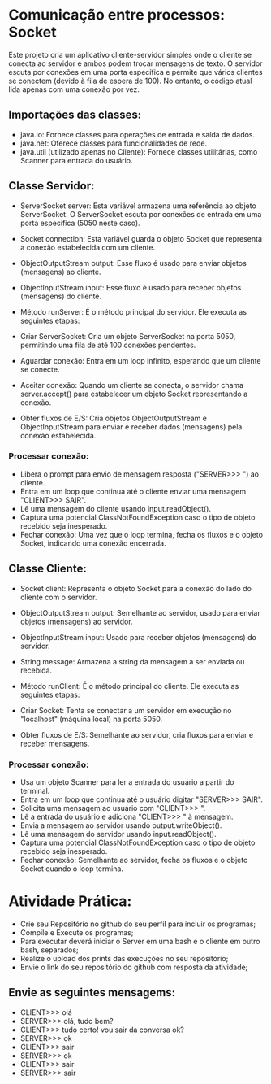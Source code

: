 # Comunicação entre processos: Socket

Este projeto cria um aplicativo cliente-servidor simples onde o cliente se conecta ao servidor e ambos podem trocar mensagens de texto. O servidor escuta por conexões em uma porta específica e permite que vários clientes se conectem (devido à fila de espera de 100). No entanto, o código atual lida apenas com uma conexão por vez.

## Importações das classes:

* java.io: Fornece classes para operações de entrada e saída de dados.
* java.net: Oferece classes para funcionalidades de rede.
* java.util (utilizado apenas no Cliente): Fornece classes utilitárias, como Scanner para entrada do usuário.

## Classe Servidor:

* ServerSocket server: Esta variável armazena uma referência ao objeto ServerSocket. O ServerSocket escuta por conexões de entrada em uma porta específica (5050 neste caso).

* Socket connection: Esta variável guarda o objeto Socket que representa a conexão estabelecida com um cliente.

* ObjectOutputStream output: Esse fluxo é usado para enviar objetos (mensagens) ao cliente.

* ObjectInputStream input: Esse fluxo é usado para receber objetos (mensagens) do cliente.

* Método runServer: É o método principal do servidor. Ele executa as seguintes etapas:

* Criar ServerSocket: Cria um objeto ServerSocket na porta 5050, permitindo uma fila de até 100 conexões pendentes.
* Aguardar conexão: Entra em um loop infinito, esperando que um cliente se conecte.
* Aceitar conexão: Quando um cliente se conecta, o servidor chama server.accept() para estabelecer um objeto Socket representando a conexão.
* Obter fluxos de E/S: Cria objetos ObjectOutputStream e ObjectInputStream para enviar e receber dados (mensagens) pela conexão estabelecida.

### Processar conexão:
* Libera o prompt para envio de mensagem resposta ("SERVER>>> ") ao cliente.
* Entra em um loop que continua até o cliente enviar uma mensagem "CLIENT>>> SAIR".
* Lê uma mensagem do cliente usando input.readObject().
* Captura uma potencial ClassNotFoundException caso o tipo de objeto recebido seja inesperado.
* Fechar conexão: Uma vez que o loop termina, fecha os fluxos e o objeto Socket, indicando uma conexão encerrada.

## Classe Cliente:

* Socket client: Representa o objeto Socket para a conexão do lado do cliente com o servidor.

* ObjectOutputStream output: Semelhante ao servidor, usado para enviar objetos (mensagens) ao servidor.

* ObjectInputStream input: Usado para receber objetos (mensagens) do servidor.

* String message: Armazena a string da mensagem a ser enviada ou recebida.

* Método runClient: É o método principal do cliente. Ele executa as seguintes etapas:

* Criar Socket: Tenta se conectar a um servidor em execução no "localhost" (máquina local) na porta 5050.
* Obter fluxos de E/S: Semelhante ao servidor, cria fluxos para enviar e receber mensagens.

### Processar conexão:
* Usa um objeto Scanner para ler a entrada do usuário a partir do terminal.
* Entra em um loop que continua até o usuário digitar "SERVER>>> SAIR".
* Solicita uma mensagem ao usuário com "CLIENT>>> ".
* Lê a entrada do usuário e adiciona "CLIENT>>> " à mensagem.
* Envia a mensagem ao servidor usando output.writeObject().
* Lê uma mensagem do servidor usando input.readObject().
* Captura uma potencial ClassNotFoundException caso o tipo de objeto recebido seja inesperado.
* Fechar conexão: Semelhante ao servidor, fecha os fluxos e o objeto Socket quando o loop termina.

# Atividade Prática:
* Crie seu Repositório no github do seu perfil para incluir os programas;
* Compile e Execute os programas;
* Para executar deverá iniciar o Server em uma bash e o cliente em outro bash, separados;
* Realize o upload dos prints das execuções no seu repositório;
* Envie o link do seu repositório do github com resposta da atividade;

## Envie as seguintes mensagems:
* CLIENT>>> olá
* SERVER>>> olá, tudo bem?
* CLIENT>>> tudo certo! vou sair da conversa ok?
* SERVER>>> ok
* CLIENT>>> sair
* SERVER>>> ok
* CLIENT>>> sair
* SERVER>>> sair